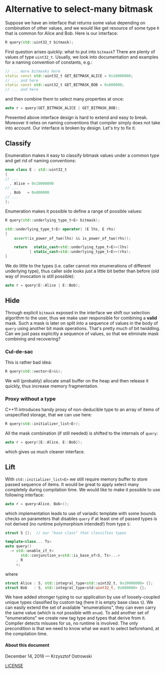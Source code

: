 
# Alternative to select-many bitmask

Suppose we have an interface that returns some value depending on combination of other values, and we would like get resource of some type `R` that is common for Alice and Bob. Here is our interface:

```c++
R query(std::uint32_t bitmask);
```

First question arises quickly: what to put into `bitmask`? There are plenty of values of type `uint32_t`. Usually, we look into documentation and examples for a naming convention of constants, e.g.:

```c++
// ... more bitmasks here
static const std::uint32_t GET_BITMASK_ALICE = 0x10000000;
// ... and here
static const std::uint32_t GET_BITMASK_BOB = 0x800000;
// ... and here
```

and then combine them to select many properties at once:

```c++
auto r = query(GET_BITMASK_ALICE | GET_BITMASK_BOB);
```

Presented above interface design is hard to extend and easy to break. Moreover it relies on naming conventions that compiler simply does not take into account. Our interface is broken by design. Let's try to fix it.

## Classify

Enumeration makes it easy to classify bitmask values under a common type and get rid of naming conventions:

```c++
enum class E : std::uint32_t
{
// ...
  , Alice = 0x10000000
// ...
  , Bob   = 0x800000
// ...
};
```

Enumeration makes it possible to define a range of possible values:

```c++
R query(std::underlying_type_t<E> bitmask);

std::underlying_type_t<E> operator| (E lhs, E rhs)
{
    assert(is_power_of_two(lhs) && is_power_of_two(rhs));

    return   static_cast<std::underlying_type_t<E>>(lhs)
           | static_cast<std::underlying_type_t<E>>(rhs);
}
```

We do little to the types (i.e. caller cannot mix enumerations of different underlying type), thus caller side looks just a little bit better than before (old way of invocation is still possible):

```c++
auto r = query(E::Alice | E::Bob);
```

## Hide

Through explicit `bitmask` exposed in the interface we shift our selection algorithm to the user, thus we make user responsible for combining a **valid** mask. Such a mask is later on split into a sequence of values in the body of `query` using another bit mask operations. That's pretty much of bit twiddling. Can we just pass explicitly a sequence of values, so that we eliminate mask combining and recovering?

### Cul-de-sac

This is rather bad idea:

```c++
R query(std::vector<E>&&);
```
We will (probably) allocate small buffer on the heap and then release it quickly, thus increase memory fragmentation.

### Proxy without a type

C++11 introduces handy proxy of non-deducible type to an array of items of unspecified storage, that we can use here:

```c++
R query(std::initializer_list<E>);
```

All the mask combination (if still needed) is shifted to the internals of `query`:

```c++
auto r = query({E::Alice, E::Bob});
```

which gives us much cleaner interface.

## Lift

With `std::initializer_list<E>` we still require memory buffer to store passed sequence of items. It would be great to apply select many completely during compilation time. We would like to make it possible to use following interface:

```c++
auto r = query<Alice, Bob>();
```

which implementation leads to use of variadic template with some bounds checks on parameters that disables `query` if at least one of passed types is not derived (no runtime polymorphism intended!) from type `S`:


```c++
struct S {};  // our "base class" that classifies types

template<class... Ts>
auto query()
  -> std::enable_if_t<
       std::conjunction_v<std::is_base_of<S, Ts>...>
     , R
     >;
```

where

```c++
struct Alice : S, std::integral_type<std::uint32_t, 0x10000000> {};
struct Bob   : S, std::integral_type<std:uint32_t, 0x800000> {};
```

We have added stronger typing to our application by use of loosely-coupled unique types classified by custom tag (here it is empty base class `S`). We can easily extend the set of available "enumerations", they can even carry the same value (which is not possible with `enum`). To add another set of "enumerations" we create new tag type and types that derive from it. Compiler detects misuses for us, no runtime is involved. The only precondition is that we need to know what we want to select beforehand, at the compilation time.

#### About this document

December 14, 2016 &mdash; Krzysztof Ostrowski

[LICENSE](https://github.com/insooth/insooth.github.io/blob/master/LICENSE)
